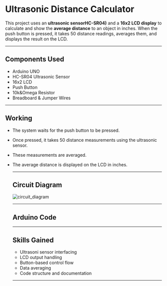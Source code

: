# Ultrasonic Distance Calculator
This project uses an **ultrasonic sensorHC-SR04)** and a **16x2 LCD display** to calculate and show the **average distance** to an object in inches. When the push button is pressed, it takes 50 distance readings, averages them, and displays the result on the LCD.

---

## Components Used 
- Arduino UNO
- HC-SR04 Ultrasonic Sensor
- 16x2 LCD
- Push Button
- 10k&Omega Resistor
- Breadboard & Jumper Wires

---

## Working 
- The system waits for the push button to be pressed.
- Once pressed, it takes 50 distance measurements using the ultrasonic sensor.
- These measurements are averaged.
- The average distance is displayed on the LCD in inches.

  ---

  ## Circuit Diagram
  ![circuit_diagram](https://github.com/user-attachments/assets/1f23d90a-abc1-4421-924f-72f65a716c3d)

  ---

  ## Arduino Code

  ---

  ## Skills Gained
  - Ultrasoni sensor interfacing
  - LCD output handling
  - Button-based control flow
  - Data averaging
  - Code structure and documentation

  ---
  
